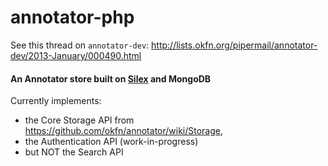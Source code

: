# annotator-php

See this thread on `annotator-dev`: http://lists.okfn.org/pipermail/annotator-dev/2013-January/000490.html

#### An Annotator store built on [Silex](http://silex.sensiolabs.org/) and MongoDB

Currently implements:
 
 * the Core Storage API from https://github.com/okfn/annotator/wiki/Storage, 
 * the Authentication API (work-in-progress)
 * but NOT the Search API
 